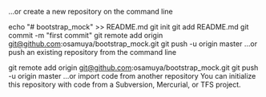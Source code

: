 …or create a new repository on the command line

echo "# bootstrap_mock" >> README.md
git init
git add README.md
git commit -m "first commit"
git remote add origin git@github.com:osamuya/bootstrap_mock.git
git push -u origin master
…or push an existing repository from the command line

git remote add origin git@github.com:osamuya/bootstrap_mock.git
git push -u origin master
…or import code from another repository
You can initialize this repository with code from a Subversion, Mercurial, or TFS project.